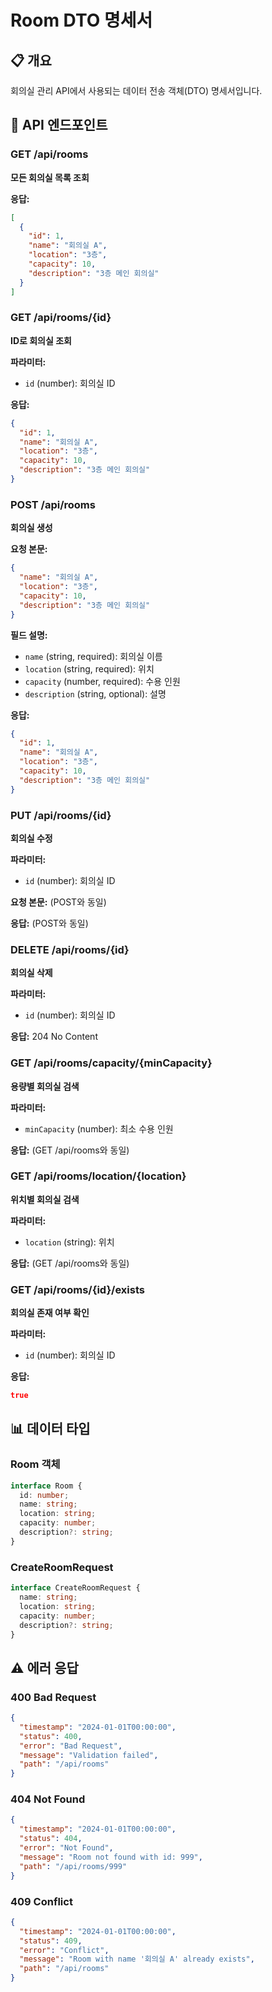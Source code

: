 # Room DTO 명세서

## 📋 개요
회의실 관리 API에서 사용되는 데이터 전송 객체(DTO) 명세서입니다.

## 🔧 API 엔드포인트

### GET /api/rooms
**모든 회의실 목록 조회**

**응답:**
```json
[
  {
    "id": 1,
    "name": "회의실 A",
    "location": "3층",
    "capacity": 10,
    "description": "3층 메인 회의실"
  }
]
```

### GET /api/rooms/{id}
**ID로 회의실 조회**

**파라미터:**
- `id` (number): 회의실 ID

**응답:**
```json
{
  "id": 1,
  "name": "회의실 A",
  "location": "3층",
  "capacity": 10,
  "description": "3층 메인 회의실"
}
```

### POST /api/rooms
**회의실 생성**

**요청 본문:**
```json
{
  "name": "회의실 A",
  "location": "3층",
  "capacity": 10,
  "description": "3층 메인 회의실"
}
```

**필드 설명:**
- `name` (string, required): 회의실 이름
- `location` (string, required): 위치
- `capacity` (number, required): 수용 인원
- `description` (string, optional): 설명

**응답:**
```json
{
  "id": 1,
  "name": "회의실 A",
  "location": "3층",
  "capacity": 10,
  "description": "3층 메인 회의실"
}
```

### PUT /api/rooms/{id}
**회의실 수정**

**파라미터:**
- `id` (number): 회의실 ID

**요청 본문:** (POST와 동일)

**응답:** (POST와 동일)

### DELETE /api/rooms/{id}
**회의실 삭제**

**파라미터:**
- `id` (number): 회의실 ID

**응답:** 204 No Content

### GET /api/rooms/capacity/{minCapacity}
**용량별 회의실 검색**

**파라미터:**
- `minCapacity` (number): 최소 수용 인원

**응답:** (GET /api/rooms와 동일)

### GET /api/rooms/location/{location}
**위치별 회의실 검색**

**파라미터:**
- `location` (string): 위치

**응답:** (GET /api/rooms와 동일)

### GET /api/rooms/{id}/exists
**회의실 존재 여부 확인**

**파라미터:**
- `id` (number): 회의실 ID

**응답:**
```json
true
```

## 📊 데이터 타입

### Room 객체
```typescript
interface Room {
  id: number;
  name: string;
  location: string;
  capacity: number;
  description?: string;
}
```

### CreateRoomRequest
```typescript
interface CreateRoomRequest {
  name: string;
  location: string;
  capacity: number;
  description?: string;
}
```

## ⚠️ 에러 응답

### 400 Bad Request
```json
{
  "timestamp": "2024-01-01T00:00:00",
  "status": 400,
  "error": "Bad Request",
  "message": "Validation failed",
  "path": "/api/rooms"
}
```

### 404 Not Found
```json
{
  "timestamp": "2024-01-01T00:00:00",
  "status": 404,
  "error": "Not Found",
  "message": "Room not found with id: 999",
  "path": "/api/rooms/999"
}
```

### 409 Conflict
```json
{
  "timestamp": "2024-01-01T00:00:00",
  "status": 409,
  "error": "Conflict",
  "message": "Room with name '회의실 A' already exists",
  "path": "/api/rooms"
}
``` 